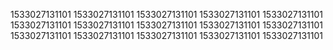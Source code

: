 1533027131101
1533027131101
1533027131101
1533027131101
1533027131101
1533027131101
1533027131101
1533027131101
1533027131101
1533027131101
1533027131101
1533027131101
1533027131101
1533027131101
1533027131101
